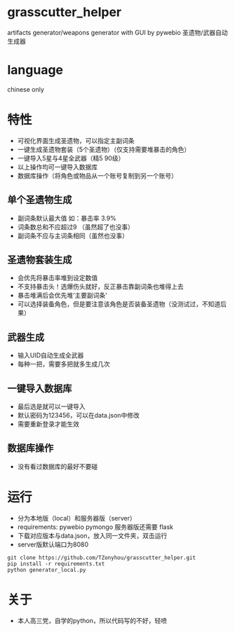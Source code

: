 # grasscutter_helper
artifacts generator/weapons generator with GUI by pywebio
圣遗物/武器自动生成器

# language
chinese only

# 特性
* 可视化界面生成圣遗物，可以指定主副词条
* 一键生成圣遗物套装（5个圣遗物）（仅支持需要堆暴击的角色）
* 一键导入5星与4星全武器（精5 90级）
* 以上操作均可一键导入数据库
* 数据库操作（将角色或物品从一个账号复制到另一个账号）

## 单个圣遗物生成
* 副词条默认最大值 如：暴击率 3.9%
* 词条数总和不应超过9 （虽然超了也没事）
* 副词条不应与主词条相同（虽然也没事）

## 圣遗物套装生成
* 会优先将暴击率堆到设定数值
* 不支持暴击头！选爆伤头就好，反正暴击靠副词条也堆得上去
* 暴击堆满后会优先堆‘主要副词条’
* 可以选择装备角色，但是要注意该角色是否装备圣遗物（没测试过，不知道后果）

## 武器生成
* 输入UID自动生成全武器
* 每种一把，需要多把就多生成几次

## 一键导入数据库
* 最后选是就可以一键导入
* 默认密码为123456，可以在data.json中修改
* 需要重新登录才能生效

## 数据库操作
* 没有看过数据库的最好不要碰

# 运行
* 分为本地版（local）和服务器版（server）
* requirements: pywebio pymongo 服务器版还需要 flask
* 下载对应版本与data.json，放入同一文件夹，双击运行
* server版默认端口为8080
```shell
git clone https://github.com/TZonyhou/grasscutter_helper.git
pip install -r requirements.txt
python generator_local.py
```


# 关于
* 本人高三党，自学的python，所以代码写的不好，轻喷
